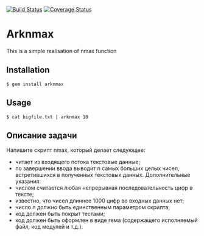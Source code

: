 [![Build Status](https://api.travis-ci.org/Arkweid/arknmax.svg?branch=master)](https://travis-ci.org/palkan/wsdirector)
[![Coverage Status](https://coveralls.io/repos/github/Arkweid/arknmax/badge.svg?branch=master)](https://coveralls.io/github/Arkweid/arknmax?branch=master)

# Arknmax

This is a simple realisation of nmax function

## Installation

    $ gem install arknmax

## Usage

    $ cat bigfile.txt | arknmax 10

## Описание задачи

Напишите скрипт nmax, который делает следующее:
- читает из входящего потока текстовые данные;
- по завершении ввода выводит n самых больших целых чисел, встретившихся в полученных текстовых данных.
Дополнительные указания:
- числом считается любая непрерывная последовательность цифр в тексте;
- известно, что чисел длиннее 1000 цифр во входных данных нет;
- число n должно быть единственным параметром скрипта;
- код должен быть покрыт тестами;
- код должен быть оформлен в виде гема (содержащего исполняемый файл, код модулей и т.д.).
